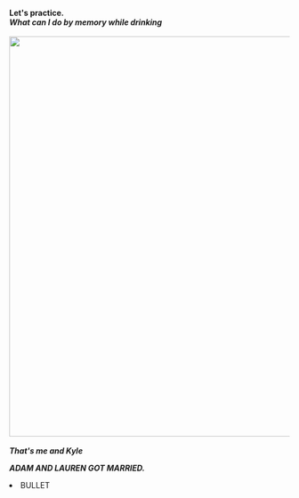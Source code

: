 <b>Let's practice.</b> <br>
<b><i>What can I do by memory while drinking</b></I><br><br>
<img src="https://scontent-ort2-2.xx.fbcdn.net/v/t1.0-9/73357311_10107759601892524_8135910648497307648_n.jpg?_nc_cat=105&ccb=2&_nc_sid=09cbfe&_nc_ohc=mw5TETnfH_oAX_CUqTm&_nc_ht=scontent-ort2-2.xx&oh=797af605473606c9753dadcb3c5c9c8b&oe=5FBFE390" width="720" height="720"><br><br>
<b><i>That's me and Kyle</b></i> <P>
  <b><I>ADAM AND LAUREN GOT MARRIED.</B></I><p><p>
  <li> BULLET </li>
